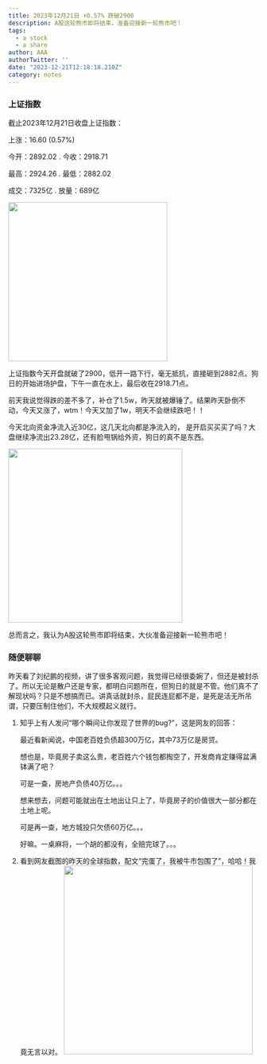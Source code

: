 ```yaml
---
title: 2023年12月21日 ⬆️0.57% 跌破2900
description: A股这轮熊市即将结束，准备迎接新一轮熊市吧！
tags:
  - a stock
  - a share
author: AAA
authorTwitter: ''
date: "2023-12-21T12:18:18.210Z"
category: notes
---
```


### 上证指数

截止2023年12月21日收盘上证指数：

上涨：<span class="font-semibold text-r-5">16.60 (0.57%)</span>

今开：<span class="font-semibold text-g-6">2892.02</span> . 今收：<span class="font-semibold text-r-5">2918.71</span>

最高：<span class="font-semibold text-r-6">2924.26</span> . 最低：<span class="font-semibold text-g-8">2882.02</span>

成交：<span class="font-semibold">7325亿</span> . 放量：<span class="font-semibold text-r-6">689亿</span>

<img src="/images/uploads/2023-12/20231221-zs-sh.png" style="width: 320px">

上证指数今天开盘就破了2900，低开一路下行，毫无抵抗，直接砸到2882点。狗日的开始进场护盘，下午一直在水上，最后收在2918.71点。

前天我说觉得跌的差不多了，补仓了1.5w，昨天就被爆锤了。结果昨天卧倒不动，今天又涨了，wtm！今天又加了1w，明天不会继续跌吧！！

今天北向资金净流入近30亿，这几天北向都是净流入的， 是开启买买买了吗？大盘继续净流出<span class="font-semibold text-g-6">23.28亿</span>，还有脸甩锅给外资，狗日的真不是东西。

<img src="/images/uploads/2023-12/20231221-zs-global.png" style="width: 350px">

总而言之，我认为A股这轮熊市即将结束，大伙准备迎接新一轮熊市吧！

### 随便聊聊

昨天看了刘纪鹏的视频，讲了很多客观问题，我觉得已经很委婉了，但还是被封杀了。所以无论是散户还是专家，都明白问题所在，但狗日的就是不管。他们真不了解现状吗？只是不想搞而已。讲真话就封杀，屁民连屁都不是，是死是活无所吊谓，只要压制住他们，不大规模起义就行。

1. 知乎上有人发问“哪个瞬间让你发现了世界的bug?”，这是网友的回答：
   
   最近看新闻说，中国老百姓负债超300万亿，其中73万亿是房贷。
   
   想也是，毕竟房子卖这么贵，老百姓六个钱包都掏空了，开发商肯定赚得盆满钵满了吧？
   
   可是一查，房地产负债40万亿。。。
   
   想来想去，问题可能就出在土地出让只上了，毕竟房子的价值很大一部分都在土地上呢。
   
   可是再一查，地方城投只欠债60万亿。。。
   
   好嘛。一桌麻将，一个胡的都没有，全赔完球了。。。

2. 看到网友截图的昨天的全球指数，配文“完蛋了，我被牛市包围了”，哈哈！我竟无言以对。
   <img src="/images/uploads/2023-12/20231220-zs-wd-global.jpg" style="width: 380px">